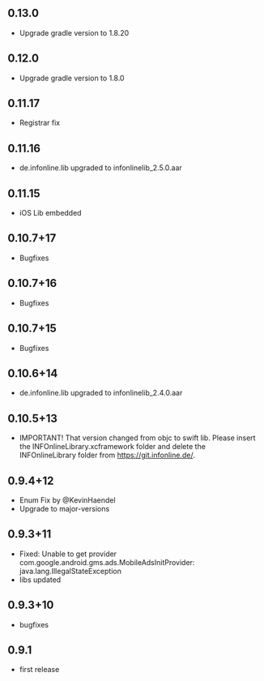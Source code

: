 ## 0.13.0
* Upgrade gradle version to 1.8.20

## 0.12.0
* Upgrade gradle version to 1.8.0

## 0.11.17
* Registrar fix

## 0.11.16
* de.infonline.lib upgraded to infonlinelib_2.5.0.aar

## 0.11.15
* iOS Lib embedded

## 0.10.7+17
* Bugfixes

## 0.10.7+16
* Bugfixes

## 0.10.7+15
* Bugfixes

## 0.10.6+14
* de.infonline.lib upgraded to infonlinelib_2.4.0.aar

## 0.10.5+13
* IMPORTANT! That version changed from objc to swift lib. Please insert the INFOnlineLibrary.xcframework folder and delete the INFOnlineLibrary folder from https://git.infonline.de/.

## 0.9.4+12
* Enum Fix by @KevinHaendel
* Upgrade to major-versions

## 0.9.3+11
* Fixed: Unable to get provider com.google.android.gms.ads.MobileAdsInitProvider: java.lang.IllegalStateException
* libs updated

## 0.9.3+10
* bugfixes

## 0.9.1

* first release